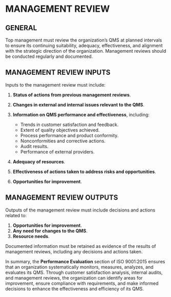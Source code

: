 # MANAGEMENT REVIEW

## GENERAL

Top management must review the organization’s QMS at planned intervals to ensure its continuing suitability, adequacy, effectiveness, and alignment with the strategic direction of the organization. Management reviews should be conducted regularly and documented.

## MANAGEMENT REVIEW INPUTS

Inputs to the management review must include:

1. **Status of actions from previous management reviews**.
2. **Changes in external and internal issues relevant to the QMS**.
3. **Information on QMS performance and effectiveness**, including:

   * Trends in customer satisfaction and feedback.
   * Extent of quality objectives achieved.
   * Process performance and product conformity.
   * Nonconformities and corrective actions.
   * Audit results.
   * Performance of external providers.

4. **Adequacy of resources**.
5. **Effectiveness of actions taken to address risks and opportunities**.
6. **Opportunities for improvement**.

## MANAGEMENT REVIEW OUTPUTS

Outputs of the management review must include decisions and actions related to:

1. **Opportunities for improvement**.
2. **Any need for changes to the QMS**.
3. **Resource needs**.

Documented information must be retained as evidence of the results of management reviews, including any decisions and actions taken.

In summary, the **Performance Evaluation** section of ISO 9001:2015 ensures that an organization systematically monitors, measures, analyzes, and evaluates its QMS. Through customer satisfaction analysis, internal audits, and management reviews, the organization can identify areas for improvement, ensure compliance with requirements, and make informed decisions to enhance the effectiveness and efficiency of its QMS.
